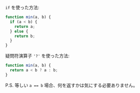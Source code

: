 `if` を使った方法:

```js
function min(a, b) {
  if (a < b) {
    return a;
  } else {
    return b;
  }
}
```

疑問符演算子 `'?'` を使った方法:

```js
function min(a, b) {
  return a < b ? a : b;
}
```

P.S. 等しい `a == b` 場合、何を返すかは気にする必要ありません。
